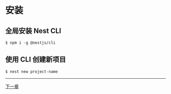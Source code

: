 # 安装

## 全局安装 Nest CLI

```
$ npm i -g @nestjs/cli
```

## 使用 CLI 创建新项目

```
$ nest new project-name
```

---

[下一章](./Controller-Router.md)
